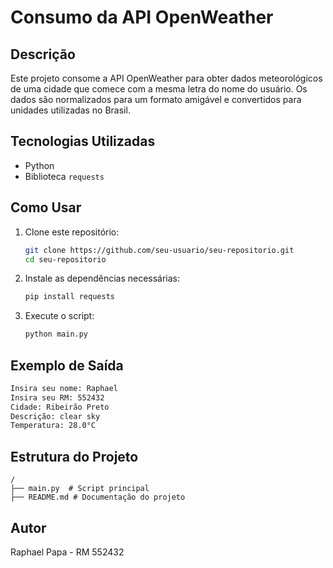 # Consumo da API OpenWeather

## Descrição
Este projeto consome a API OpenWeather para obter dados meteorológicos de uma cidade que comece com a mesma letra do nome do usuário. Os dados são normalizados para um formato amigável e convertidos para unidades utilizadas no Brasil.

## Tecnologias Utilizadas
- Python
- Biblioteca `requests`

## Como Usar
1. Clone este repositório:
   ```bash
   git clone https://github.com/seu-usuario/seu-repositorio.git
   cd seu-repositorio
   ```
2. Instale as dependências necessárias:
   ```bash
   pip install requests
   ```
3. Execute o script:
   ```bash
   python main.py
   ```

## Exemplo de Saída
```bash
Insira seu nome: Raphael
Insira seu RM: 552432
Cidade: Ribeirão Preto
Descrição: clear sky
Temperatura: 28.0°C
```

## Estrutura do Projeto
```
/
├── main.py  # Script principal
├── README.md # Documentação do projeto
```

## Autor
Raphael Papa - RM 552432


